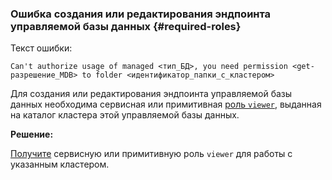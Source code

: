 ### Ошибка создания или редактирования эндпоинта управляемой базы данных {#required-roles}

Текст ошибки:

```text
Can't authorize usage of managed <тип_БД>, you need permission <get-разрешение_MDB> to folder <идентификатор_папки_с_кластером>
```

Для создания или редактирования эндпоинта управляемой базы данных необходима сервисная или примитивная [роль `viewer`](../../../iam/concepts/access-control/roles.md), выданная на каталог кластера этой управляемой базы данных.


**Решение:**

[Получите](../../../iam/operations/roles/grant.md) сервисную или примитивную роль `viewer` для работы с указанным кластером.